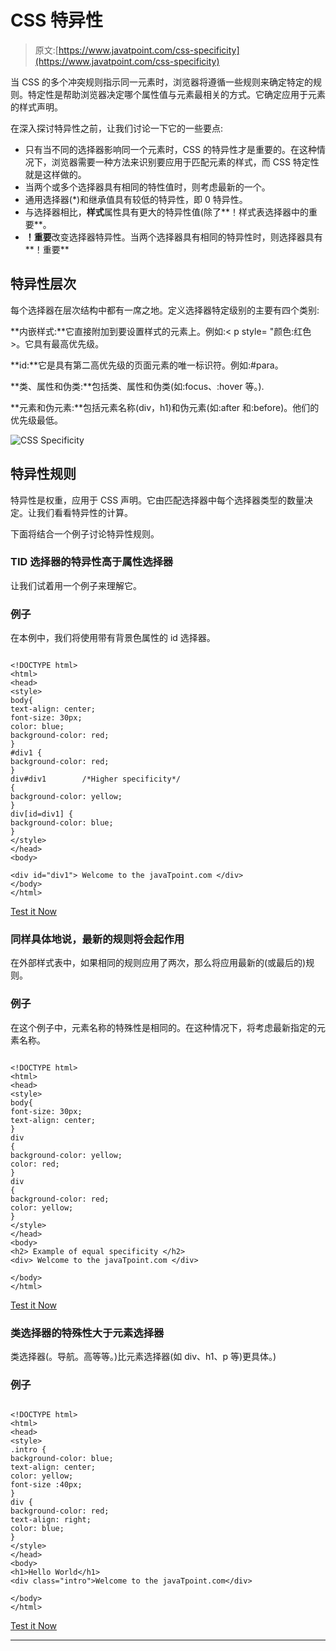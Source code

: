 # CSS 特异性

> 原文:[https://www.javatpoint.com/css-specificity](https://www.javatpoint.com/css-specificity)

当 CSS 的多个冲突规则指示同一元素时，浏览器将遵循一些规则来确定特定的规则。特定性是帮助浏览器决定哪个属性值与元素最相关的方式。它确定应用于元素的样式声明。

在深入探讨特异性之前，让我们讨论一下它的一些要点:

*   只有当不同的选择器影响同一个元素时，CSS 的特异性才是重要的。在这种情况下，浏览器需要一种方法来识别要应用于匹配元素的样式，而 CSS 特定性就是这样做的。
*   当两个或多个选择器具有相同的特性值时，则考虑最新的一个。
*   通用选择器(*)和继承值具有较低的特异性，即 0 特异性。
*   与选择器相比，**样式**属性具有更大的特异性值(除了**！样式表选择器中的重要**。
*   **！重要**改变选择器特异性。当两个选择器具有相同的特异性时，则选择器具有**！重要**

## 特异性层次

每个选择器在层次结构中都有一席之地。定义选择器特定级别的主要有四个类别:

**内嵌样式:**它直接附加到要设置样式的元素上。例如:< p style= "颜色:红色>。它具有最高优先级。

**id:**它是具有第二高优先级的页面元素的唯一标识符。例如:#para。

**类、属性和伪类:**包括类、属性和伪类(如:focus、:hover 等。).

**元素和伪元素:**包括元素名称(div，h1)和伪元素(如:after 和:before)。他们的优先级最低。

![CSS Specificity](../Images/350730546db6701bd9277988c413876d.png)

## 特异性规则

特异性是权重，应用于 CSS 声明。它由匹配选择器中每个选择器类型的数量决定。让我们看看特异性的计算。

下面将结合一个例子讨论特异性规则。

### **T**ID 选择器的特异性高于属性选择器

让我们试着用一个例子来理解它。

### 例子

在本例中，我们将使用带有背景色属性的 id 选择器。

```

<!DOCTYPE html>
<html>
<head>
<style>
body{
text-align: center;
font-size: 30px;
color: blue;
background-color: red;
}
#div1 {
background-color: red;
}
div#div1        /*Higher specificity*/
{
background-color: yellow;
}
div[id=div1] {
background-color: blue;
}
</style>
</head>
<body>

<div id="div1"> Welcome to the javaTpoint.com </div>
</body>
</html>

```

[Test it Now](https://www.javatpoint.com/oprweb/test.jsp?filename=CSSSpecificity1)

### 同样具体地说，最新的规则将会起作用

在外部样式表中，如果相同的规则应用了两次，那么将应用最新的(或最后的)规则。

### 例子

在这个例子中，元素名称的特殊性是相同的。在这种情况下，将考虑最新指定的元素名称。

```

<!DOCTYPE html>
<html>
<head>
<style>
body{
font-size: 30px;
text-align: center;
}
div 
{
background-color: yellow;
color: red;
}
div 
{
background-color: red;
color: yellow;
}
</style>
</head>
<body>
<h2> Example of equal specificity </h2>
<div> Welcome to the javaTpoint.com </div>

</body>
</html>

```

[Test it Now](https://www.javatpoint.com/oprweb/test.jsp?filename=CSSSpecificity2)

### 类选择器的特殊性大于元素选择器

类选择器(。导航。高等等。)比元素选择器(如 div、h1、p 等)更具体。)

### 例子

```

<!DOCTYPE html>
<html>
<head>
<style> 
.intro {
background-color: blue;
text-align: center;
color: yellow;
font-size :40px;
}
div {
background-color: red;
text-align: right;
color: blue;
}
</style>
</head>
<body>
<h1>Hello World</h1>
<div class="intro">Welcome to the javaTpoint.com</div>

</body>
</html>

```

[Test it Now](https://www.javatpoint.com/oprweb/test.jsp?filename=CSSSpecificity3)

* * *